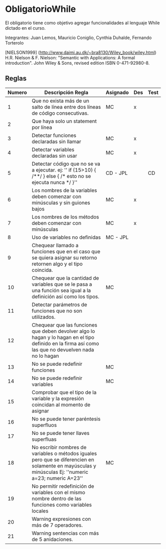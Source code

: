 # ObligatorioWhile

El obligatorio tiene como objetivo agregar funcionalidades al lenguaje While dictado en el curso. 

Integrantes: Juan Lemos, Mauricio Coniglio, Cynthia Duhalde, Fernando Torterolo

[NIELSON1999] (http://www.daimi.au.dk/~bra8130/Wiley_book/wiley.html)
H.R. Nielson & F. Nielson: "Semantic with Applications: A formal introduction". John Wiley & Sons, revised edition ISBN 0-471-92980-8.


## Reglas

| Numero | Descripción Regla                                                                                                                                     | Asignado | Des | Test |
|--------|-------------------------------------------------------------------------------------------------------------------------------------------------------|----------|-----|------|
| 1      | Que no exista más de un salto de línea entre dos líneas de código consecutivas.                                                                       | MC       | x   |      |
| 2      | Que haya solo un statement por línea                                                                                                                  |          |     |      |
| 3      | Detectar funciones declaradas sin llamar                                                                                                              | MC       | x   |      |
| 4      | Detectar variables declaradas sin usar                                                                                                                | MC       | x   |      |
| 5      | Detectar código que no se va a ejecutar. ej: '' if (15>10) { /\*\*/ } else { /\* esto no se ejecuta nunca \*/ }''                                     | CD - JPL   |     |  CD  |
| 6      | Los nombres de la variables deben comenzar con minúsculas y sin guiones bajos                                                                         | MC       | x   |      |
| 7      | Los nombres de los métodos deben comenzar con minúsculas                                                                                              | MC       | x   |      |
| 8      | Uso de variables no definidas                                                                                                                         | MC - JPL |     |      |
| 9      | Chequear llamado a funciones que en el caso que se quiera asignar su retorno retornen algo y el tipo coincida.                                        |          |     |      |
| 10     | Chequear que la cantidad de variables que se le pasa a una función sea igual a la definición así como los tipos.                                      | MC       |     |      |
| 11     | Detectar parámetros de funciones que no son utilizados.                                                                                               |          |     |      |
| 12     | Chequear que las funciones que deben devolver algo lo hagan y lo hagan en el tipo definido en la firma así como las que no devuelven nada no lo hagan |          |     |      |
| 13     | No se puede redefinir funciones                                                                                                                       | MC       |     |      |
| 14     | No se puede redefinir variables                                                                                                                       | MC       |     |      |
| 15     | Comprobar que el tipo de la variable y la expresión coincidan al momento de asignar                                                                   |          |     |      |
| 16     | No se puede tener paréntesis superfluos                                                                                                               |          |     |      |
| 17     | No se puede tener llaves superfluas                                                                                                                   |          |     |      |
| 18     | No escribir nombres de variables o métodos iguales pero que se diferencien en solamente en mayúsculas y minúsculas Ej: ''numeric a=23; numeric A=23'' | MC       |     |      |
| 19     | No permitir redefinición de variables con el mismo nombre dentro de las funciones como variables locales                                              |          |     |      |
| 20     | Warning expresiones con más de 7 operadores.                                                                                                          |          |     |      |
| 21     | Warning sentencias con más de 5 anidaciones.                                                                                                          |          |     |      |

